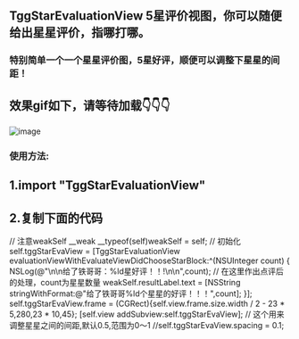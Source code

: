##  TggStarEvaluationView 5星评价视图，你可以随便给出星星评价，指哪打哪。

### 特别简单一个一个星星评价图，5星好评，顺便可以调整下星星的间距！
## 效果gif如下，请等待加载👇👇👇
![image](https://raw.githubusercontent.com/BigBagFind/TggStarEvaluationViewDemo/master/ScreenShots/tggStarEvaMovie.gif)

### 使用方法:
## 1.import "TggStarEvaluationView"
## 2.复制下面的代码
// 注意weakSelf
    __weak __typeof(self)weakSelf = self;
    // 初始化
    self.tggStarEvaView = [TggStarEvaluationView evaluationViewWithEvaluateViewDidChooseStarBlock:^(NSUInteger count) {
        NSLog(@"\n\n给了铁哥哥：%ld星好评！！!\n\n",count);
        // 在这里作出点评后的处理，count为星星数量
        weakSelf.resultLabel.text = [NSString stringWithFormat:@"给了铁哥哥%ld个星星的好评！！！",count];
    }];
    self.tggStarEvaView.frame = (CGRect){self.view.frame.size.width / 2 - 23 * 5,280,23 * 10,45};
    [self.view addSubview:self.tggStarEvaView];
     // 这个用来调整星星之间的间距,默认0.5,范围为0～1
    //self.tggStarEvaView.spacing = 0.1;
    

